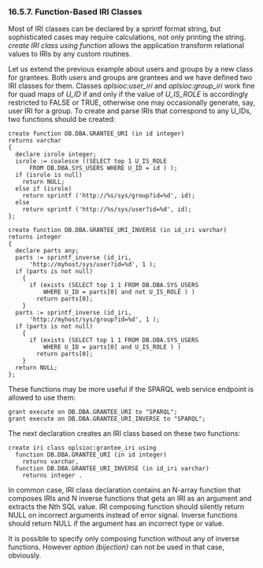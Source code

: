 <div>

<div>

<div>

<div>

### 16.5.7. Function-Based IRI Classes

</div>

</div>

</div>

Most of IRI classes can be declared by a sprintf format string, but
sophisticated cases may require calculations, not only printing the
string. <span class="emphasis">*create IRI class using function*</span>
allows the application transform relational values to IRIs by any custom
routines.

Let us extend the previous example about users and groups by a new class
for grantees. Both users and groups are grantees and we have defined two
IRI classes for them. Classes
<span class="emphasis">*oplsioc:user_iri*</span> and
<span class="emphasis">*oplsioc:group_iri*</span> work fine for quad
maps of <span class="emphasis">*U_ID*</span> if and only if the value of
<span class="emphasis">*U_IS_ROLE*</span> is accordingly restricted to
FALSE or TRUE, otherwise one may occasionally generate, say, user IRI
for a group. To create and parse IRIs that correspond to any U_IDs, two
functions should be created:

``` programlisting
create function DB.DBA.GRANTEE_URI (in id integer)
returns varchar
{
  declare isrole integer;
  isrole := coalesce ((SELECT top 1 U_IS_ROLE
      FROM DB.DBA.SYS_USERS WHERE U_ID = id ) );
  if (isrole is null)
    return NULL;
  else if (isrole)
    return sprintf ('http://%s/sys/group?id=%d', id);
  else
    return sprintf ('http://%s/sys/user?id=%d', id);
};
```

``` programlisting
create function DB.DBA.GRANTEE_URI_INVERSE (in id_iri varchar)
returns integer
{
  declare parts any;
  parts := sprintf_inverse (id_iri,
      'http://myhost/sys/user?id=%d', 1 );
  if (parts is not null)
    {
      if (exists (SELECT top 1 1 FROM DB.DBA.SYS_USERS
          WHERE U_ID = parts[0] and not U_IS_ROLE ) )
        return parts[0];
    }
  parts := sprintf_inverse (id_iri,
      'http://myhost/sys/group?id=%d', 1 );
  if (parts is not null)
    {
      if (exists (SELECT top 1 1 FROM DB.DBA.SYS_USERS
          WHERE U_ID = parts[0] and U_IS_ROLE ) )
        return parts[0];
    }
  return NULL;
};
```

These functions may be more useful if the SPARQL web service endpoint is
allowed to use them:

``` programlisting
grant execute on DB.DBA.GRANTEE_URI to "SPARQL";
grant execute on DB.DBA.GRANTEE_URI_INVERSE to "SPARQL";
```

The next declaration creates an IRI class based on these two functions:

``` programlisting
create iri class oplsioc:grantee_iri using
  function DB.DBA.GRANTEE_URI (in id integer)
    returns varchar,
  function DB.DBA.GRANTEE_URI_INVERSE (in id_iri varchar)
    returns integer .
```

In common case, IRI class declaration contains an N-array function that
composes IRIs and N inverse functions that gets an IRI as an argument
and extracts the Nth SQL value. IRI composing function should silently
return NULL on incorrect arguments instead of error signal. Inverse
functions should return NULL if the argument has an incorrect type or
value.

It is possible to specify only composing function without any of inverse
functions. However <span class="emphasis">*option (bijection)*</span>
can not be used in that case, obviously.

</div>
